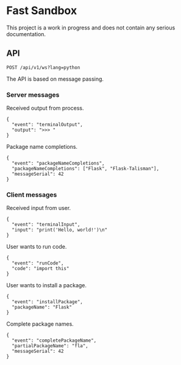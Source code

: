 # Fast Sandbox

This project is a work in progress and does not contain any serious
documentation.

## API

    POST /api/v1/ws?lang=python

The API is based on message passing.

### Server messages

Received output from process.

    {
      "event": "terminalOutput",
      "output": ">>> "
    }

Package name completions.

    {
      "event": "packageNameCompletions",
      "packageNameCompletions": ["Flask", "Flask-Talisman"],
      "messageSerial": 42
    }

### Client messages

Received input from user.

    {
      "event": "terminalInput",
      "input": "print('Hello, world!')\n"
    }

User wants to run code.

    {
      "event": "runCode",
      "code": "import this"
    }

User wants to install a package.

    {
      "event": "installPackage",
      "packageName": "Flask"
    }

Complete package names.

    {
      "event": "completePackageName",
      "partialPackageName": "fla",
      "messageSerial": 42
    }
